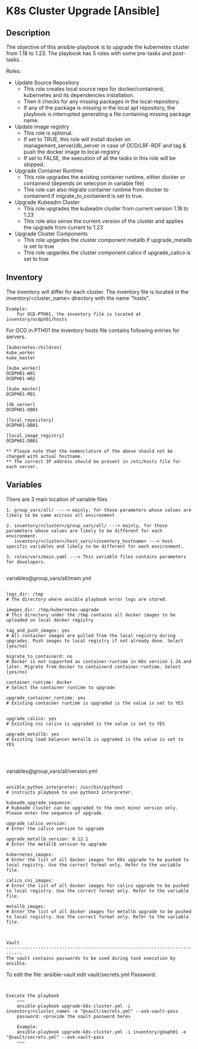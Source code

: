 K8s Cluster Upgrade [Ansible]
============================================================================

Description
----------------------------------------------------------------------------
The objective of this ansible-playbook is to upgrade the kubernetes cluster from 1.18 to 1.23.
The playbook has 5 roles with some pre-tasks and post-tasks.


Roles:
- Update Source Repository
	- This role creates local source repo for docker/containerd, kubernetes and its dependencies installation.
	- Then it checks for any missing packages in the local-repository.
	- If any of the package is missing in the local apt repository, the playbook is interrupted generating a file containing missing package name.
- Update image registry
	- This role is optional.
	- If set to TRUE, this role will install docker on management_server(db_server in case of OCD/LRF-RDF and tag & push the docker image to local-registry
	- If set to FALSE, the execution of all the tasks in this role will be skipped.
- Upgrade Container Runtime
	- This role upgrades the existing container runtime, either docker or containerd (depends on selecyion in variable file)
	- This role can also migrate container runtime from docker to containerd if migrate_to_containerd is set to true.	
- Upgrade Kubeadm Cluster
	- This role upgrades the kubeadm cluster from current version 1.18 to 1.23
	- This role also sense the current version of the cluster and applies the upgrade from current to 1.23
- Upgrade Cluster Components
	- This role upgardes the cluster component metallb if upgrade_metallb is set to true
	- This role upgardes the cluster component calico if upgrade_calico is set to true

	

Inventory
----------------------------------------------------------------------------
The inventory will differ for each cluster.
The inventory file is located in the inventory/<cluster_name> directory with the name "hosts".
~~~
Example:
	For OCD-PTH01, the inventory file is located at inventory/ocdph01/hosts

~~~
For OCD in PTH01 the inventory hosts file contains following entries for servers.

~~~
[kubernetes:children]
kube_worker
kube_master

[kube_worker]
OCDPH01-W01
OCDPH01-W02

[kube_master]
OCDPH01-M01

[db_server]
OCDPH01-DB01

[local_repository]
OCDPH01-DB01

[local_image_registry]
OCDPH01-DB01

** Please note that the nomenclature of the above should not be changed with actual hostname.
** The correct IP address should be present in /etc/hosts file for each server.

~~~

Variables
----------------------------------------------------------------------------
There are 3 main location of variable files
~~~
1. group_vars/all/ ----> mainly, for those parameters whose values are likely to be same accross all environment

2. inventory/<cluster>/group_vars/all/ ---> mainly, for those parameters whose values are likely to be different for each environment.
   inventory/<cluster>/host_vars/<inventory_hostname> ---> host specific variables and likely to be different for each environment.
   
3. roles/vars/main.yaml ---> This variable files contains parameters for developers.
	
~~~

variables@group_vars/all/main.yml
~~~

logs_dir: /tmp
# The directory where ansible playbook error logs are stored.

images_dir: /tmp/kubernetes-upgrade
# This directory under the /tmp contains all docker images to be uploaded on local docker registry

tag_and_push_images: yes
# All container images are pulled from the local registry during upgrades. Push images to local registry if not already done. Select [yes/no]

migrate_to_containerd: no
# Docker is not supported as container-runtime in K8s version 1.24 and later. Migrate from Docker to containerd container-runtime. Select [yes/no]

container_runtime: docker
# Select the container runtime to upgrade

upgrade_container_runtime: yes
# Existing container runtime is upgraded is the value is set to YES


upgrade_calico: yes
# Existing cni calico is upgraded is the value is set to YES

upgrade_metallb: yes
# Existing load balancer metallb is upgraded is the value is set to YES




~~~

variables@group_vars/all/version.yml
~~~

ansible_python_interpreter: /usr/bin/python3
# instructs playbook to use python3 interpreter.

kubeadm_upgrade_sequence:
# Kubeadm cluster can be upgraded to the next minor version only. Please enter the sequence of upgrade.

upgrade_calico_version:
# Enter the calico version to upgrade

upgrade_metallb_version: 0.12.1
# Enter the metallb version to upgrade

kubernetes_images:
# Enter the list of all docker images for K8s upgrade to be pushed to local registry. Use the correct format only. Refer to the variable file.

calico_cni_images:
# Enter the list of all docker images for calico upgrade to be pushed to local registry. Use the correct format only. Refer to the variable file.

metallb_images:
# Enter the list of all docker images for metallb upgrade to be pushed to local registry. Use the correct format only. Refer to the variable file.



Vault
----------------------------------------------------------------------------
The vault contains passwords to be used during task execution by ansible.
~~~
To edit the file:
	ansible-vault edit vault/secrets.yml
	Password: <provide vault password here to edit the file>
~~~


Execute the playbook
	~~~
	ansible-playbook upgrade-k8s-cluster.yml -i inventory/<cluster_name> -e "@vault/secrets.yml" --ask-vault-pass
	password: <provide the vault password here>

	Example:
	ansible-playbook upgrade-k8s-cluster.yml -i inventory/gdaph01 -e "@vault/secrets.yml" --ask-vault-pass
	~~~


